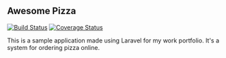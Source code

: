## Awesome Pizza

[![Build Status](https://travis-ci.org/hasyimibhar/awesome-pizza.svg)](https://travis-ci.org/hasyimibhar/awesome-pizza) 
[![Coverage Status](https://coveralls.io/repos/hasyimibhar/awesome-pizza/badge.svg?service=github)](https://coveralls.io/github/hasyimibhar/awesome-pizza)

This is a sample application made using Laravel for my work portfolio. It's a system for ordering pizza online.
